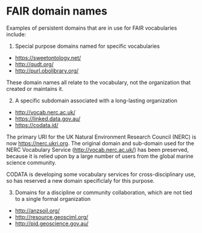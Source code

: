 # FAIR domain names

Examples of persistent domains that are in use for FAIR vocabularies include:

1. Special purpose domains named for specific vocabularies 

- https://sweetontology.net/ 
- http://qudt.org/ 
- http://purl.obolibrary.org/

These domain names all relate to the vocabulary, not the organization that created or maintains it. 

2. A specific subdomain associated with a long-lasting organization 

- http://vocab.nerc.ac.uk/ 
- https://linked.data.gov.au/
- https://codata.id/  

The primary URI for the UK Natural Environment Research Council (NERC) is now https://nerc.ukri.org. The original domain and sub-domain used for the NERC Vocabulary Service (http://vocab.nerc.ac.uk/) has been preserved, because it is relied upon by a large number of users from the global marine science community. 

CODATA is developing some vocabulary services for cross-disciplinary use, so has reserved a new domain specificlaly for this purpose. 

3. Domains for a discipline or community collaboration, which are not tied to a single formal organization 

- http://anzsoil.org/ 
- http://resource.geosciml.org/ 
- http://pid.geoscience.gov.au/ 

